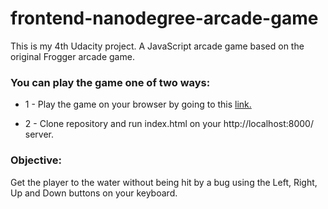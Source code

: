frontend-nanodegree-arcade-game
===============================

This is my 4th Udacity project. A JavaScript arcade game based on the original Frogger arcade game.

### You can play the game one of two ways:

* 1 - Play the game on your browser by going to this
 [link.](https://eqdeveloper.github.io/arcade-game/.)

* 2 - Clone repository and run index.html on your http://localhost:8000/ server.


### Objective:

Get the player to the water without being hit by a bug using the Left, Right, Up and Down buttons on your keyboard.
